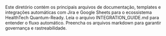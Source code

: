 Este diretório contém os principais arquivos de documentação, templates e integrações automáticas com Jira e Google Sheets para o ecossistema HealthTech Quantum-Ready.
Leia o arquivo INTEGRATION_GUIDE.md para entender o fluxo automático.
Preencha os arquivos markdown para garantir governança e rastreabilidade.